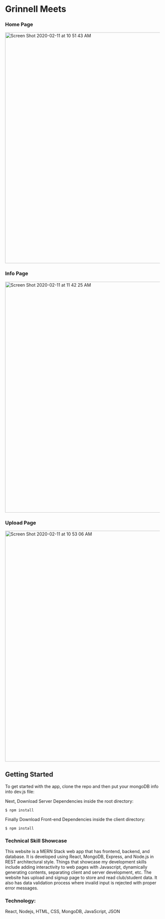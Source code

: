 # Grinnell Meets

### Home Page
<img width="750" alt="Screen Shot 2020-02-11 at 10 51 43 AM" src="https://user-images.githubusercontent.com/25372543/74259281-46e27e80-4cbd-11ea-8537-2889caf11972.png">

### Info Page
<img width="750" alt="Screen Shot 2020-02-11 at 11 42 25 AM" src="https://user-images.githubusercontent.com/25372543/74263113-cf641d80-4cc3-11ea-825d-2244504173bf.png">

### Upload Page
<img width="750" alt="Screen Shot 2020-02-11 at 10 53 06 AM" src="https://user-images.githubusercontent.com/25372543/74259373-68dc0100-4cbd-11ea-8d27-2734b3e2236e.png">


## Getting Started

To get started with the app, clone the repo and then put your mongoDB info into dev.js file:

Next, Download Server Dependencies inside the root directory:

```
$ npm install
```

Finally Download Front-end Dependencies inside the client directory:

```
$ npm install
```

### Technical Skill Showcase

This website is a MERN Stack web app that has frontend, backend, and database. It is developed using React, MongoDB, Express, and Node.js in REST architectural style. Things that showcase my development skills include adding interactivity to web pages with Javascript, dynamically generating contents, separating client and server development, etc. The website has upload and signup page to store and read club/student data. It also has data validation process where invalid input is rejected with proper error messages.

### Technology: 

React, Nodejs, HTML, CSS, MongoDB, JavaScript, JSON




